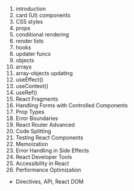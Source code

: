 1. introduction
2. card (UI) components
3. CSS styles
4. props
5. conditional rendering
6. render lists
7. hooks
8. updater funcs
9. objects
10. arrays
11. array-objects updating
12. useEffect()
13. useContext()
14. useRef()
15. React Fragments
16. Handling Forms with Controlled Components
17. Prop Types
18. Error Boundaries
19. React Router Advanced
20. Code Splitting
21. Testing React Components
22. Memoization
23. Error Handling in Side Effects
24. React Developer Tools
25. Accessibility in React
26. Performance Optimization

+ Directives, API, React DOM
